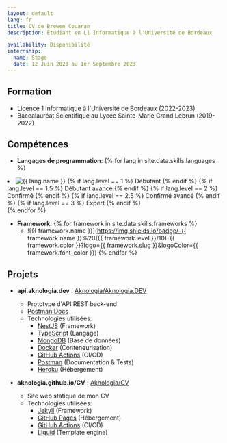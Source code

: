 ```yaml
---
layout: default
lang: fr
title: CV de Brewen Couaran
description: Étudiant en L1 Informatique à l'Université de Bordeaux

availability: Disponibilité
internship:
  name: Stage
  date: 12 Juin 2023 au 1er Septembre 2023
---
```

## Formation
* Licence 1 Informatique à l'Université de Bordeaux (2022-2023)
* Baccalauréat Scientifique au Lycée Sainte-Marie Grand Lebrun (2019-2022)

## Compétences
* **Langages de programmation**:
{% for lang in site.data.skills.languages %}
<li>
    <img
        src="https://img.shields.io/badge/-{{ lang.name }}-{{ lang.color }}?logo={{ lang.slug }}&logoColor={{ lang.font_color }}"
        alt="{{ lang.name }}"
    />
    {% if lang.level == 1 %}
        Débutant
    {% endif %}
    {% if lang.level == 1.5 %}
        Débutant avancé
    {% endif %}
    {% if lang.level == 2 %}
        Confirmé
    {% endif %}
    {% if lang.level == 2.5 %}
        Confirmé avancé
    {% endif %}
    {% if lang.level == 3 %}
        Expert
    {% endif %}
</li>
{% endfor %}

* **Framework**:
{% for framework in site.data.skills.frameworks %}
    * ![{{ framework.name }}](https://img.shields.io/badge/-{{ framework.name }}%20({{ framework.level }}/10)-{{ framework.color }}?logo={{ framework.slug }}&logoColor={{ framework.font_color }}) 
{% endfor %}

## Projets
  * **api.aknologia.dev** : [Aknologia/Aknologia.DEV](https://github.com/Aknologia/Aknologia.DEV)
    * Prototype d'API REST back-end
    * [Postman Docs](https://documenter.getpostman.com/view/19755036/UVkvKYV5)
    * Technologies utilisées:
      * [NestJS](https://nestjs.com/) (Framework)
      * [TypeScript](https://www.typescriptlang.org/) (Langage)
      * [MongoDB](https://www.mongodb.com/) (Base de données)
      * [Docker](https://www.docker.com/) (Conteneurisation)
      * [GitHub Actions](https://github.com/features/actions) (CI/CD)
      * [Postman](https://www.postman.com/) (Documentation & Tests)
      * [Heroku](https://www.heroku.com/) (Hébergement)
  
  * **aknologia.github.io/CV** : [Aknologia/CV](https://github.com/Aknologia/CV)
    * Site web statique de mon CV
    * Technologies utilisées:
      * [Jekyll](https://jekyllrb.com/) (Framework)
      * [GitHub Pages](https://pages.github.com/) (Hébergement)
      * [GitHub Actions](https://github.com/features/actions) (CI/CD)
      * [Liquid](https://shopify.github.io/liquid/) (Template engine)